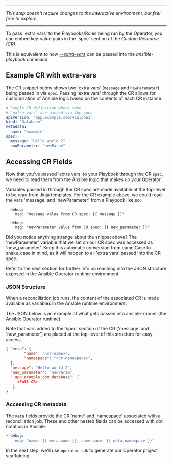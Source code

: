 ***

_This step doesn't require changes to the interactive environment, but feel free to explore._

***

To pass 'extra vars' to the Playbooks/Roles being run by the Operator, you can embed key-value pairs in the 'spec' section of the *Custom Resource (CR)*.

This is equivalent to how [*--extra-vars*](https://docs.ansible.com/ansible/latest/user_guide/playbooks_variables.html#passing-variables-on-the-command-line) can be passed into the  _ansible-playbook_ command.

## Example CR with extra-vars

The CR snippet below shows two 'extra vars' (`message` and `newParamater`) being passed in via `spec`. Passing 'extra vars' through the CR allows for customization of Ansible logic based on the contents of each CR instance.
```yaml
# Sample CR definition where some 
# 'extra vars' are passed via the spec
apiVersion: "app.example.com/v1alpha1"
kind: "Database"
metadata:
  name: "example"
spec:
  message: "Hello world 2"
  newParameter: "newParam"

```


## Accessing CR Fields

Now that you've passed 'extra vars' to your Playbook through the CR `spec`, we need to read them from the Ansible logic that makes up your Operator.

Variables passed in through the CR spec are made available at the top-level to be read from Jinja templates. For the CR example above, we could read the vars 'message' and 'newParameter' from a Playbook like so:

```
- debug:
    msg: "message value from CR spec: {{ message }}"

- debug:
    msg: "newParameter value from CR spec: {{ new_parameter }}"  

```

Did you notice anything strange about the snippet above? The 'newParameter' variable that we set on our CR spec was accessed as 'new_parameter'. Keep this automatic conversion from camelCase to snake_case in mind, as it will happen to all 'extra vars' passed into the CR spec.

Refer to the next section for further info on reaching into the JSON structure exposed in the Ansible Operator runtime environment.

### JSON Structure 

When a reconciliation job runs, the content of the associated CR is made available as variables in the Ansible runtime environment.

The JSON below is an example of what gets passed into ansible-runner (the Ansible Operator runtime). 

Note that vars added to the 'spec' section of the CR ('message' and 'new_parameter') are placed at the top-level of this structure for easy access. 

```json
{ "meta": {
        "name": "<cr-name>",
        "namespace": "<cr-namespace>",
  },
  "message": "Hello world 2",
  "new_parameter": "newParam",
  "_app_example_com_database": {
     <Full CR>
   },
}

```

### Accessing CR metadata

The `meta` fields provide the CR 'name' and 'namespace' associated with a reconciliation job. These and other nested fields can be accessed with dot notation in Ansible.

```yaml
- debug:
    msg: "name: {{ meta.name }}, namespace: {{ meta.namespace }}"

```

In the next step, we'll use `operator-sdk` to generate our Operator project scaffolding.
